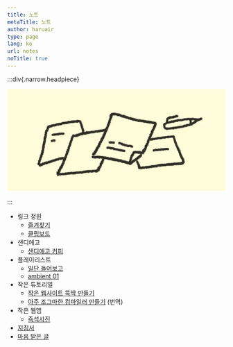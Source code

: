 ```yaml
---
title: 노트
metaTitle: 노트
author: haruair
type: page
lang: ko
url: notes
noTitle: true
---
```


:::div{.narrow.headpiece}

![노트](note.webp)

:::

- 링크 정원
  - [즐겨찾기](/ko/bookmarks/)
  - [클립보드](/ko/clipboard/)
- 샌디에고
  - [샌디에고 커피](/ko/sd/coffee/)
- 플레이리스트
  - [일단 들어보고](/ko/playlist/let-me-listen-first)
  - [ambient 01](/ko/playlist/ambient-01)
- 작은 튜토리얼
  - [작은 웹사이트 뚝딱 만들기](/ko/how-to/tiny-website/)
  - [아주 조그마한 컴파일러 만들기](/ko/post/the-super-tiny-compiler/) (번역)
- 작은 웹앱
  - [즉석사진](/ko/photobooth/)
- [지침서](/ko/guidance/)
- [마음 받은 글](/ko/liked/)

